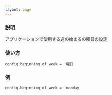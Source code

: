 ```yaml
---
layout: page
---
```


### 説明

アプリケーションで使用する週の始まるの曜日の設定

### 使い方

    config.beginning_of_week = :曜日

### 例

    config.beginning_of_week = :monday

